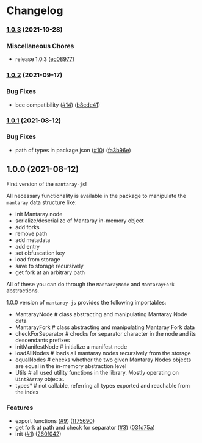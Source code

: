 # Changelog

### [1.0.3](https://www.github.com/ethersphere/mantaray-js/compare/v1.0.2...v1.0.3) (2021-10-28)


### Miscellaneous Chores

* release 1.0.3 ([ec08977](https://www.github.com/ethersphere/mantaray-js/commit/ec08977d2d6935d8eed05750716f4d703906bc04))

### [1.0.2](https://www.github.com/ethersphere/mantaray-js/compare/v1.0.1...v1.0.2) (2021-09-17)


### Bug Fixes

* bee compatibility ([#14](https://www.github.com/ethersphere/mantaray-js/issues/14)) ([b8cde41](https://www.github.com/ethersphere/mantaray-js/commit/b8cde415dda540b48e81ed47079b6812adea1700))

### [1.0.1](https://www.github.com/ethersphere/mantaray-js/compare/v1.0.0...v1.0.1) (2021-08-12)


### Bug Fixes

* path of types in package.json ([#10](https://www.github.com/ethersphere/mantaray-js/issues/10)) ([fa3b96e](https://www.github.com/ethersphere/mantaray-js/commit/fa3b96eca0e1fb682d6322b8541cf6afe548e50f))

## 1.0.0 (2021-08-12)

First version of the `mantaray-js`!

All necessary functionality is available in the package to manipulate the `mantaray` data structure like:

* init Mantaray node
* serialize/deserialize of Mantaray in-memory object
* add forks
* remove path
* add metadata
* add entry
* set obfuscation key
* load from storage
* save to storage recursively
* get fork at an arbitrary path

All of these you can do through the `MantarayNode` and `MantarayFork` abstractions.

1.0.0 version of `mantaray-js` provides the following importables:

* MantarayNode        # class abstracting and manipulating Mantaray Node data
* MantarayFork        # class abstracting and manipulating Mantaray Fork data
* checkForSeparator   # checks for separator character in the node and its descendants prefixes
* initManifestNode    # initialize a manifest node
* loadAllNodes        # loads all mantaray nodes recursively from the storage
* equalNodes          # checks whether the two given Mantaray Nodes objects are equal in the in-memory abstraction level
* Utils               # all used utility functions in the library. Mostly operating on `Uint8Array` objects.
* types*              # not callable, referring all types exported and reachable from the index

### Features

* export functions ([#9](https://www.github.com/ethersphere/mantaray-js/issues/9)) ([1f75690](https://www.github.com/ethersphere/mantaray-js/commit/1f75690dcf8783f13edb0f34f140be69ee6ee0ee))
* get fork at path and check for separator ([#3](https://www.github.com/ethersphere/mantaray-js/issues/3)) ([031d75a](https://www.github.com/ethersphere/mantaray-js/commit/031d75a01849b507388acdda4fb05623febcde7d))
* init ([#1](https://www.github.com/ethersphere/mantaray-js/issues/1)) ([260f042](https://www.github.com/ethersphere/mantaray-js/commit/260f0425f42d650afd0257b900697f5a2d397c68))
